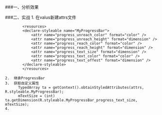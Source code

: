 ###一、分析效果 


###二、实战
	1.	在valus新建attrs文件
	
			<resources>
		    <declare-styleable name="MyProgressBar">
		        <attr name="progress_unreach_color" format="color" />
		        <attr name="progress_unreach_height" format="dimension" />
		        <attr name="progress_reach_color" format="color" />
		        <attr name="progress_reach_height" format="dimension" />
		        <attr name="progress_text_size" format="dimension" />
		        <attr name="progress_text_color" format="color" />
		        <attr name="progress_text_offest" format="dimension" />
		    </declare-styleable>
			</resources>

	2.	继承ProgressBar
	3.	获取自定义属性
		  TypedArray ta = getContext().obtainStyledAttributes(attrs, R.styleable.MyProgressBar);
	      mTextSize = (int) ta.getDimension(R.styleable.MyProgressBar_progress_text_size, mTextSize);
	4.	
	
